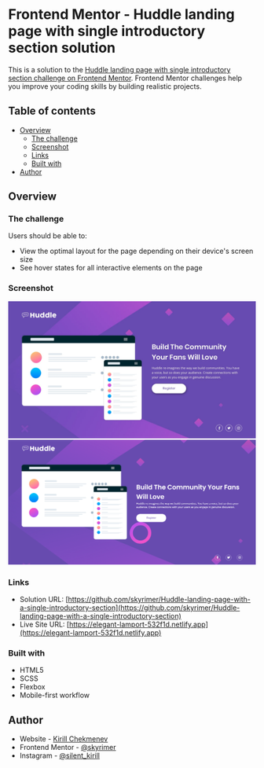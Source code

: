 # Frontend Mentor - Huddle landing page with single introductory section solution

This is a solution to the [Huddle landing page with single introductory section challenge on Frontend Mentor](https://www.frontendmentor.io/challenges/huddle-landing-page-with-a-single-introductory-section-B_2Wvxgi0). Frontend Mentor challenges help you improve your coding skills by building realistic projects. 

## Table of contents

- [Overview](#overview)
  - [The challenge](#the-challenge)
  - [Screenshot](#screenshot)
  - [Links](#links)
  - [Built with](#built-with)
- [Author](#author)

## Overview

### The challenge

Users should be able to:

- View the optimal layout for the page depending on their device's screen size
- See hover states for all interactive elements on the page

### Screenshot
![](./design/desktop-design.jpg)
![](./screenshot.png)

### Links

- Solution URL: [https://github.com/skyrimer/Huddle-landing-page-with-a-single-introductory-section](https://github.com/skyrimer/Huddle-landing-page-with-a-single-introductory-section)
- Live Site URL: [https://elegant-lamport-532f1d.netlify.app](https://elegant-lamport-532f1d.netlify.app)


### Built with

- HTML5
- SCSS
- Flexbox
- Mobile-first workflow

## Author

- Website - [Kirill Chekmenev](https://xenodochial-clarke-834e2f.netlify.app)
- Frontend Mentor - [@skyrimer](https://www.frontendmentor.io/profile/skyrimer)
- Instagram - [@silent_kirill](https://www.instagram.com/silent_kirill/)